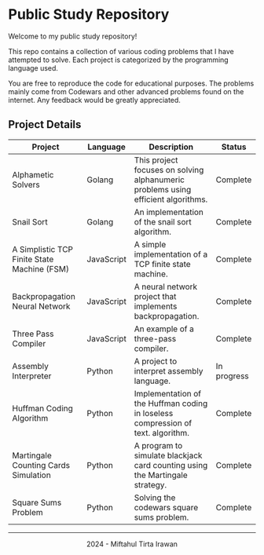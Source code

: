 # Public Study Repository

Welcome to my public study repository! 

This repo contains a collection of various coding problems that I have attempted to solve. Each project is categorized by the programming language used.

You are free to reproduce the code for educational purposes. The problems mainly come from Codewars and other advanced problems found on the internet. Any feedback would be greatly appreciated.

## Project Details

| Project                              | Language   | Description                                                                       | Status  |
|--------------------------------------|------------|-----------------------------------------------------------------------------------|---------|
| Alphametic Solvers                   | Golang     | This project focuses on solving alphanumeric problems using efficient algorithms. | Complete|
| Snail Sort                           | Golang     | An implementation of the snail sort algorithm.                                    | Complete |
| A Simplistic TCP Finite State Machine (FSM)| JavaScript | A simple implementation of a TCP finite state machine.                            | Complete |
| Backpropagation Neural Network       | JavaScript | A neural network project that implements backpropagation.                         | Complete |
| Three Pass Compiler                  | JavaScript | An example of a three-pass compiler.                                              | Complete |
| Assembly Interpreter                 | Python     | A project to interpret assembly language.                                         | In progress |
| Huffman Coding Algorithm             | Python     | Implementation of the Huffman coding in loseless compression of text. algorithm.                                   | Complete |
| Martingale Counting Cards Simulation            | Python     | A program to simulate blackjack card counting using the Martingale strategy.                | Complete |
| Square Sums Problem                  | Python     | Solving the codewars square sums problem.                                                  | Complete |

---

<div align="center">
    2024 - Miftahul Tirta Irawan
</div>